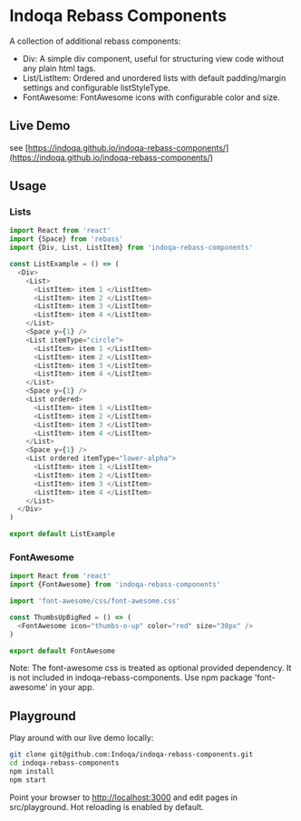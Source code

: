 # Indoqa Rebass Components

A collection of additional rebass components:

  * Div: A simple div component, useful for structuring view code without any plain html tags.
  * List/ListItem: Ordered and unordered lists with default padding/margin settings and configurable listStyleType. 
  * FontAwesome: FontAwesome icons with configurable color and size. 

## Live Demo

see [https://indoqa.github.io/indoqa-rebass-components/](https://indoqa.github.io/indoqa-rebass-components/)

## Usage

### Lists

```javascript
import React from 'react'
import {Space} from 'rebass'
import {Div, List, ListItem} from 'indoqa-rebass-components'

const ListExample = () => (
  <Div>
    <List>
      <ListItem> item 1 </ListItem>
      <ListItem> item 2 </ListItem>
      <ListItem> item 3 </ListItem>
      <ListItem> item 4 </ListItem>
    </List>
    <Space y={1} />
    <List itemType="circle">
      <ListItem> item 1 </ListItem>
      <ListItem> item 2 </ListItem>
      <ListItem> item 3 </ListItem>
      <ListItem> item 4 </ListItem>
    </List>
    <Space y={1} />
    <List ordered>
      <ListItem> item 1 </ListItem>
      <ListItem> item 2 </ListItem>
      <ListItem> item 3 </ListItem>
      <ListItem> item 4 </ListItem>
    </List>
    <Space y={1} />
    <List ordered itemType="lower-alpha">
      <ListItem> item 1 </ListItem>
      <ListItem> item 2 </ListItem>
      <ListItem> item 3 </ListItem>
      <ListItem> item 4 </ListItem>
    </List>
  </Div>
)

export default ListExample
```

### FontAwesome

```javascript
import React from 'react'
import {FontAwesome} from 'indoqa-rebass-components'

import 'font-awesome/css/font-awesome.css'

const ThumbsUpBigRed = () => (
  <FontAwesome icon="thumbs-o-up" color="red" size="30px" />
)

export default FontAwesome
```

Note: The font-awesome css is treated as optional provided dependency. It is not included in indoqa-rebass-components. Use npm package 'font-awesome' in your app.

## Playground

Play around with our live demo locally: 
```bash
git clone git@github.com:Indoqa/indoqa-rebass-components.git
cd indoqa-rebass-components
npm install
npm start
```
Point your browser to [http://localhost:3000](http://localhost:3000) and edit pages in src/playground. Hot reloading is enabled by default.
